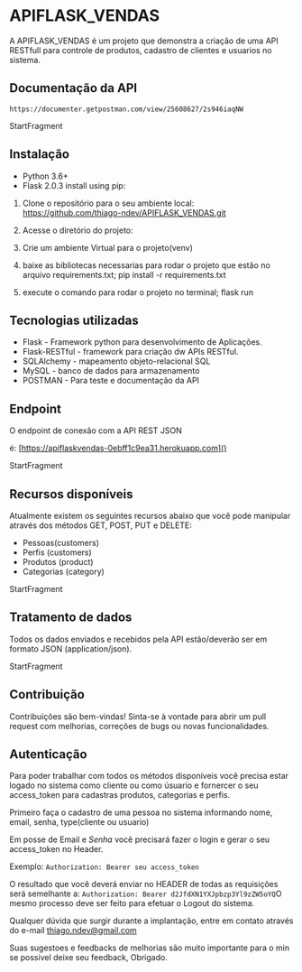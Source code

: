 # APIFLASK_VENDAS
A APIFLASK_VENDAS é um projeto que demonstra a criação de uma API RESTfull para controle de produtos, cadastro de clientes e usuarios no sistema.

## Documentação da API 
    https://documenter.getpostman.com/view/25608627/2s946iaqNW

StartFragment
## Instalação 
- Python 3.6+
- Flask 2.0.3
install using pip:


1. Clone o repositório para o seu ambiente local:
     https://github.com/thiago-ndev/APIFLASK_VENDAS.git
2. Acesse o diretório do projeto: 
3. Crie um ambiente Virtual para o projeto(venv)

4. baixe as bibliotecas necessarias para rodar o projeto que estão no arquivo requirements.txt; 
    pip install -r requirements.txt

5. execute o comando para rodar o projeto no terminal;
    flask run



## Tecnologias utilizadas 

- Flask - Framework python para desenvolvimento de Aplicações.
- Flask-RESTful - framework para criação dw APIs RESTful.
- SQLAlchemy - mapeamento objeto-relacional SQL 
- MySQL - banco de dados para armazenamento
- POSTMAN - Para teste e documentação da API


## Endpoint

O endpoint de conexão com a API REST JSON

é: [https://apiflaskvendas-0ebff1c9ea31.herokuapp.com]()

StartFragment

## Recursos disponíveis

Atualmente existem os seguintes recursos abaixo que você pode manipular através dos métodos GET, POST, PUT e DELETE:

- Pessoas(customers)
- Perfis (customers)
- Produtos (product)
- Categorias (category)
    

StartFragment

## Tratamento de dados

Todos os dados enviados e recebidos pela API estão/deverão ser em formato JSON (application/json).

StartFragment

## Contribuição
Contribuições são bem-vindas! Sinta-se à vontade para abrir um pull request com melhorias, correções de bugs ou novas funcionalidades.


## Autenticação

Para poder trabalhar com todos os métodos disponíveis você precisa estar logado no sistema como cliente ou como úsuario e fornercer o seu access_token para cadastras produtos, categorias e perfis.

Primeiro faça o cadastro de uma pessoa no sistema informando nome, email, senha, type(cliente ou usuario)

Em posse de Email e _Senha_ você precisará fazer o login e gerar o seu access_token no Header.

Exemplo: `Authorization: Bearer seu access_token`

O resultado que você deverá enviar no HEADER de todas as requisições será semelhante a: `Authorization: Bearer d2JfdXN1YXJpbzp3Yl9zZW5oYQ`O mesmo processo deve ser feito para efetuar o Logout do sistema.

Qualquer dúvida que surgir durante a implantação, entre em contato através do e-mail [thiago.ndev@gmail.com]()

Suas sugestoes e feedbacks de melhorias são muito importante para o min se possivel deixe seu feedback, Obrigado.
